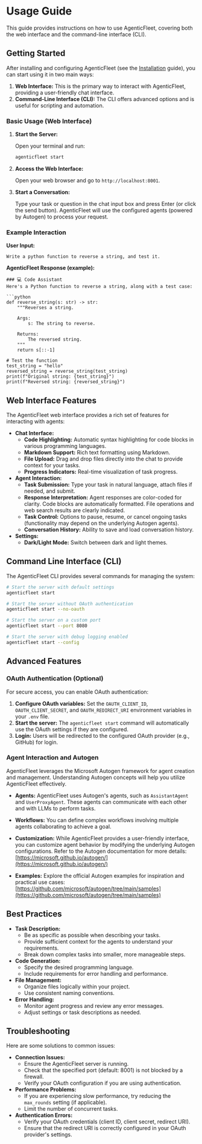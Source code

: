 # Usage Guide

This guide provides instructions on how to use AgenticFleet, covering both the web interface and the command-line interface (CLI).

## Getting Started

After installing and configuring AgenticFleet (see the [Installation](./installation.md) guide), you can start using it in two main ways:

1.  **Web Interface:** This is the primary way to interact with AgenticFleet, providing a user-friendly chat interface.
2.  **Command-Line Interface (CLI):** The CLI offers advanced options and is useful for scripting and automation.

### Basic Usage (Web Interface)

1.  **Start the Server:**

    Open your terminal and run:

    ```bash
    agenticfleet start
    ```

2.  **Access the Web Interface:**

    Open your web browser and go to `http://localhost:8001`.

3.  **Start a Conversation:**

    Type your task or question in the chat input box and press Enter (or click the send button). AgenticFleet will use the configured agents (powered by Autogen) to process your request.

### Example Interaction
**User Input:**
```
Write a python function to reverse a string, and test it.
```

**AgenticFleet Response (example):**

```
### 💻 Code Assistant
Here's a Python function to reverse a string, along with a test case:

```python
def reverse_string(s: str) -> str:
    """Reverses a string.

    Args:
        s: The string to reverse.

    Returns:
        The reversed string.
    """
    return s[::-1]

# Test the function
test_string = "hello"
reversed_string = reverse_string(test_string)
print(f"Original string: {test_string}")
print(f"Reversed string: {reversed_string}")

```

## Web Interface Features

The AgenticFleet web interface provides a rich set of features for interacting with agents:

*   **Chat Interface:**
    *   **Code Highlighting:** Automatic syntax highlighting for code blocks in various programming languages.
    *   **Markdown Support:** Rich text formatting using Markdown.
    *   **File Upload:** Drag and drop files directly into the chat to provide context for your tasks.
    *   **Progress Indicators:** Real-time visualization of task progress.
*   **Agent Interaction:**
    *   **Task Submission:** Type your task in natural language, attach files if needed, and submit.
    *   **Response Interpretation:** Agent responses are color-coded for clarity. Code blocks are automatically formatted. File operations and web search results are clearly indicated.
    *   **Task Control:**  Options to pause, resume, or cancel ongoing tasks (functionality may depend on the underlying Autogen agents).
    * **Conversation History:** Ability to save and load conversation history.
* **Settings:**
    * **Dark/Light Mode:** Switch between dark and light themes.

## Command Line Interface (CLI)

The AgenticFleet CLI provides several commands for managing the system:

```bash
# Start the server with default settings
agenticfleet start

# Start the server without OAuth authentication
agenticfleet start --no-oauth

# Start the server on a custom port
agenticfleet start --port 8080

# Start the server with debug logging enabled
agenticfleet start --config
```

## Advanced Features

### OAuth Authentication (Optional)

For secure access, you can enable OAuth authentication:

1.  **Configure OAuth variables:** Set the `OAUTH_CLIENT_ID`, `OAUTH_CLIENT_SECRET`, and `OAUTH_REDIRECT_URI` environment variables in your `.env` file.
2.  **Start the server:**  The `agenticfleet start` command will automatically use the OAuth settings if they are configured.
3.  **Login:** Users will be redirected to the configured OAuth provider (e.g., GitHub) for login.

### Agent Interaction and Autogen

AgenticFleet leverages the Microsoft Autogen framework for agent creation and management.  Understanding Autogen concepts will help you utilize AgenticFleet effectively.

*   **Agents:** AgenticFleet uses Autogen's agents, such as `AssistantAgent` and `UserProxyAgent`. These agents can communicate with each other and with LLMs to perform tasks.
*   **Workflows:**  You can define complex workflows involving multiple agents collaborating to achieve a goal.
* **Customization:** While AgenticFleet provides a user-friendly interface, you can customize agent behavior by modifying the underlying Autogen configurations.  Refer to the Autogen documentation for more details: [https://microsoft.github.io/autogen/](https://microsoft.github.io/autogen/)

*   **Examples:** Explore the official Autogen examples for inspiration and practical use cases: [https://github.com/microsoft/autogen/tree/main/samples](https://github.com/microsoft/autogen/tree/main/samples)

## Best Practices

*   **Task Description:**
    *   Be as specific as possible when describing your tasks.
    *   Provide sufficient context for the agents to understand your requirements.
    *   Break down complex tasks into smaller, more manageable steps.
*   **Code Generation:**
    *   Specify the desired programming language.
    *   Include requirements for error handling and performance.
*   **File Management:**
    *   Organize files logically within your project.
    *   Use consistent naming conventions.
*   **Error Handling:**
    *   Monitor agent progress and review any error messages.
    *   Adjust settings or task descriptions as needed.

## Troubleshooting

Here are some solutions to common issues:

*   **Connection Issues:**
    *   Ensure the AgenticFleet server is running.
    *   Check that the specified port (default: 8001) is not blocked by a firewall.
    *   Verify your OAuth configuration if you are using authentication.
*   **Performance Problems:**
    *   If you are experiencing slow performance, try reducing the `max_rounds` setting (if applicable).
    *   Limit the number of concurrent tasks.
*   **Authentication Errors:**
    *   Verify your OAuth credentials (client ID, client secret, redirect URI).
    *   Ensure that the redirect URI is correctly configured in your OAuth provider's settings.

